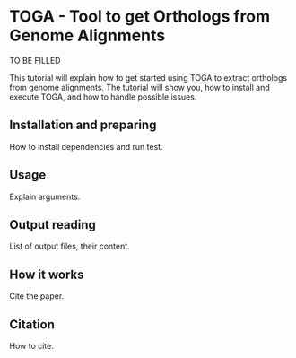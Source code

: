 # TOGA - Tool to get Orthologs from Genome Alignments

TO BE FILLED

This tutorial will explain how to get started using TOGA to extract orthologs from genome alignments.
The tutorial will show you, how to install and execute TOGA, and how to handle possible issues.

## Installation and preparing

How to install dependencies and run test.

## Usage

Explain arguments.

## Output reading

List of output files, their content.

## How it works

Cite the paper.

## Citation

How to cite.
